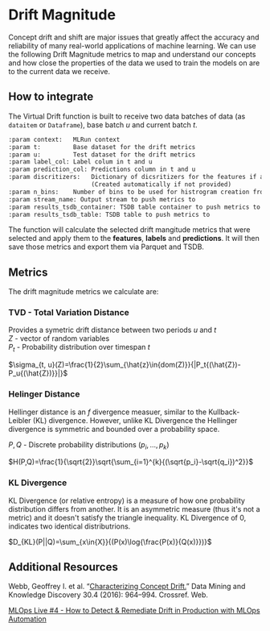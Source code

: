 # Drift Magnitude

Concept drift and shift are major issues that greatly affect the accuracy and reliability of many real-world applications of machine learning.  We can use the following Drift Magnitude metrics to map and understand our concepts and how close the properties of the data we used to train the models on are to the current data we receive.

## How to integrate

The Virtual Drift function is built to receive two data batches of data (as `dataitem` or `Dataframe`), base batch $u$ and current batch $t$.  

```markdown
:param context:   MLRun context
:param t:         Base dataset for the drift metrics
:param u:         Test dataset for the drift metrics
:param label_col: Label colum in t and u
:param prediction_col: Predictions column in t and u
:param discritizers:   Dictionary of dicsritizers for the features if available
                       (Created automatically if not provided)
:param n_bins:    Number of bins to be used for histrogram creation from continuous variables
:param stream_name: Output stream to push metrics to
:param results_tsdb_container: TSDB table container to push metrics to
:param results_tsdb_table: TSDB table to push metrics to
```

The function will calculate the selected drift mangitude metrics that were selected and apply them to the **features**, **labels** and **predictions**.  It will then save those metrics and export them via Parquet and TSDB.

## Metrics

The drift magnitude metrics we calculate are:

### TVD - Total Variation Distance

Provides a symetric drift distance between two periods $u$ and $t$  
$Z$ - vector of random variables  
$P_t$ - Probability distribution over timespan $t$  

$\sigma_{t, u}(Z)=\frac{1}{2}\sum_{\hat{z}\in{dom(Z)}}{|P_t{(\hat{Z})-P_u{(\hat{Z})}}|}$

### Helinger Distance

Hellinger distance is an $f$ divergence measuer, similar to the Kullback-Leibler (KL) divergence. However, unlike KL Divergence the Hellinger divergence is symmetric and bounded over a probability space.

$P, Q$ - Discrete probability distributions ($p_i, ..., p_k$)

$H(P,Q)=\frac{1}{\sqrt{2}}\sqrt{\sum_{i=1}^{k}{(\sqrt{p_i}-\sqrt{q_i})^2}}$

### KL Divergence

KL Divergence (or relative entropy) is a measure of how one probability distribution differs from another.  It is an asymmetric measure (thus it's not a metric) and it doesn't satisfy the triangle inequality. KL Divergence of 0, indicates two identical distributrions.

$D_{KL}(P||Q)=\sum_{x\in{X}}{(P(x)\log{\frac{P(x)}{Q(x)}})}$

## Additional Resources

Webb, Geoffrey I. et al. “[Characterizing Concept Drift.](https://arxiv.org/abs/1511.03816)” Data Mining and Knowledge Discovery 30.4 (2016): 964–994. Crossref. Web.

[MLOps Live #4 - How to Detect & Remediate Drift in Production with MLOps Automation](https://www.youtube.com/watch?v=66_Q7mJZOSc&t=1296s)